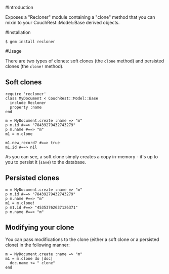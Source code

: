 #Introduction

Exposes a "Recloner" module containing a "clone" method that you can mixin to your CouchRest::Model::Base derived objects.

#Installation

    $ gem install recloner

#Usage

There are two types of clones: soft clones (the `clone` method) and persisted clones (the `clone!` method).

## Soft clones

    require 'recloner'
    class MyDocument < CouchRest::Model::Base
      include Recloner
      property :name
    end

    m = MyDocument.create :name => "m"
    p m.id #==> "78439279432743279"
    p m.name #==> "m"
    m1 = m.clone

    m1.new_record? #==> true
    m1.id #==> nil

As you can see, a soft clone simply creates a copy in-memory - it's up to you to persist it (`save`) to the database.

## Persisted clones

    m = MyDocument.create :name => "m"
    p m.id #==> "78439279432743279"
    p m.name #==> "m"
    m1 = m.clone!
    p m1.id #==> "45353762637126371"
    p m.name #==> "m"


## Modifying your clone

You can pass modifications to the clone (either a soft clone or a persisted clone) in the following manner:

    m = MyDocument.create :name => "m"
    m1 = m.clone do |doc|
      doc.name += " clone"
    end
